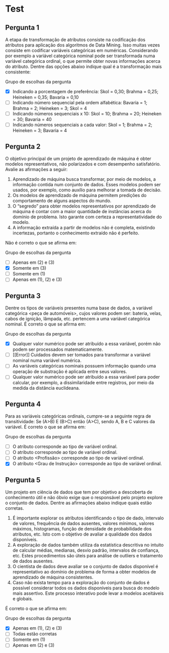 # Test

## Pergunta 1

A etapa de transformação de atributos consiste na codificação dos atributos para aplicação dos algoritmos de Data Mining. Isso muitas vezes consiste em codificar variáveis categóricas em numéricas. Considerando por exemplo a variável categórica nominal <Nome da cerveja consumida> pode ser transformada numa variável categórica ordinal, o que permite obter novas informações acerca do atributo. Dentre das opções abaixo indique qual é a transformação mais consistente:

Grupo de escolhas da pergunta

- [x] Indicando a porcentagem de preferência: Skol = 0,30; Brahma = 0,25; Heineken = 0,35; Bavaria = 0,10
- [ ] Indicando número sequencial pela ordem alfabética: Bavaria = 1; Brahma = 2; Heineken = 3; Skol = 4
- [ ] Indicando números sequenciais x 10: Skol = 10; Brahma = 20; Heineken = 30; Bavaria = 40
- [ ] Indicando números sequenciais a cada valor: Skol = 1; Brahma = 2; Heineken = 3; Bavaria = 4

## Pergunta 2

O objetivo principal de um projeto de aprendizado de máquina é obter modelos representativos, não polarizados e com desempenho satisfatório. Avalie as afirmações a seguir:

1. Aprendizado de máquina busca transformar, por meio de modelos, a informação contida num conjunto de dados. Esses modelos podem ser usados, por exemplo, como auxílio para melhorar a tomada de decisão.
2. Os modelos de aprendizado de máquina permitem predições do comportamento de alguns aspectos do mundo.
3. O “segredo” para obter modelos representativos por aprendizado de máquina é contar com a maior quantidade de instâncias acerca do domínio de problema. Isto garante com certeza a representatividade do modelo.
4. A informação extraída a partir de modelos não é completa, existindo incertezas, portanto o conhecimento extraído não é perfeito.

Não é correto o que se afirma em:

Grupo de escolhas da pergunta

- [ ] Apenas em (2) e (3)
- [x] Somente em (3)
- [ ] Somente em (1)
- [ ] Apenas em (1), (2) e (3)

## Pergunta 3

Dentre os tipos de variáveis presentes numa base de dados, a variável categórica <peça de automóveis>, cujos valores podem ser: bateria, velas, cabos de ignição, lâmpada, etc. pertencem a uma variável categórica nominal. É correto o que se afirma em:

Grupo de escolhas da pergunta

- [x] Qualquer valor numérico pode ser atribuído a essa variável, porém não podem ser processados matematicamente.
- [ ] [[Error]] Cuidados devem ser tomados para transformar a variável nominal numa variável numérica.
- [ ] As variáveis categóricas nominais possuem informação quando uma operação de substração é aplicada entre seus valores.
- [ ] Qualquer valor numérico pode ser atribuído a essa variável para poder calcular, por exemplo, a dissimilaridade entre registros, por meio da medida da distância euclideana.

## Pergunta 4

Para as variáveis categóricas ordinais, cumpre-se a seguinte regra de transitividade: Se (A>B) E (B>C) então (A>C), sendo A, B e C valores da variável. É correto o que se afirma em:

Grupo de escolhas da pergunta

- [ ] O atributo <Bebida de consumo> corresponde ao tipo de variável ordinal.
- [ ] O atributo <estado civil> corresponde ao tipo de variável ordinal.
- [ ] O atributo <Profissão> corresponde ao tipo de variável ordinal.
- [x] O atributo <Grau de Instrução> corresponde ao tipo de variável ordinal.

## Pergunta 5

Um projeto em ciência de dados que tem por objetivo a descoberta de conhecimento útil e não óbvio exige que o responsável pelo projeto explore o conjunto de dados. Dentre as afirmações abaixo indique quais estão corretas.

1. É importante explorar os atributos identificando o tipo de dado, intervalo de valores, frequência de dados ausentes, valores mínimos, valores máximos, histogramas, função de densidade de probabilidade dos atributos, etc. Isto com o objetivo de avaliar a qualidade dos dados disponíveis.
2. A exploração de dados também utiliza da estatística descritiva no intuito de calcular médias, medianas, desvio padrão, intervalos de confiança, etc. Estes procedimentos são úteis para análise de outliers e tratamento de dados ausentes.
3. O cientista de dados deve avaliar se o conjunto de dados disponível é representativo ao domínio de problema de forma a obter modelos de aprendizado de máquina consistentes.
4. Caso não exista tempo para a exploração do conjunto de dados é possível considerar todos os dados disponíveis para busca do modelo mais assertivo. Este processo interativo pode levar a modelos aceitáveis e globais.

É correto o que se afirma em:

Grupo de escolhas da pergunta

- [x] Apenas em (1), (2) e (3)
- [ ] Todas estão corretas
- [ ] Somente em (1)
- [ ] Apenas em (2) e (3)
